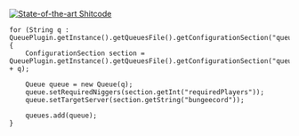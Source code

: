 [![State-of-the-art Shitcode](https://img.shields.io/static/v1?label=State-of-the-art&message=Shitcode&color=7B5804)](https://github.com/trekhleb/state-of-the-art-shitcode)
```
for (String q : QueuePlugin.getInstance().getQueuesFile().getConfigurationSection("queues").getKeys(false)) {
    ConfigurationSection section = QueuePlugin.getInstance().getQueuesFile().getConfigurationSection("queues." + q);

    Queue queue = new Queue(q);
    queue.setRequiredNiggers(section.getInt("requiredPlayers"));
    queue.setTargetServer(section.getString("bungeecord"));

    queues.add(queue);
}
```
